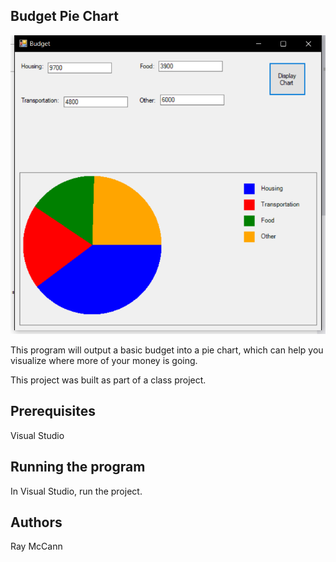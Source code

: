 ## Budget Pie Chart
![Senate Directory Assistance screenshot](https://github.com/rmcc3/BudgetPieChart/blob/master/ss.png?raw=true)

This program will output a basic budget into a pie chart, which can help you visualize where more of your money is going.

This project was built as part of a class project.

## Prerequisites
Visual Studio

## Running the program
In Visual Studio, run the project.

## Authors
Ray McCann

